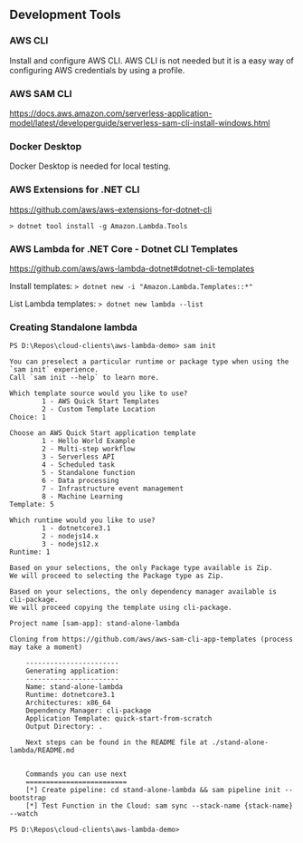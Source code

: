 ## Development Tools

### AWS CLI
Install and configure AWS CLI. AWS CLI is not needed but it is a easy way of configuring AWS credentials by using a profile.

### AWS SAM CLI
https://docs.aws.amazon.com/serverless-application-model/latest/developerguide/serverless-sam-cli-install-windows.html

### Docker Desktop
Docker Desktop is needed for local testing.

### AWS Extensions for .NET CLI
https://github.com/aws/aws-extensions-for-dotnet-cli

`> dotnet tool install -g Amazon.Lambda.Tools`

### AWS Lambda for .NET Core - Dotnet CLI Templates
https://github.com/aws/aws-lambda-dotnet#dotnet-cli-templates

Install templates:
`> dotnet new -i "Amazon.Lambda.Templates::*"`

List Lambda templates:
`> dotnet new lambda --list`

### Creating Standalone lambda
```
PS D:\Repos\cloud-clients\aws-lambda-demo> sam init

You can preselect a particular runtime or package type when using the `sam init` experience.
Call `sam init --help` to learn more.

Which template source would you like to use?
        1 - AWS Quick Start Templates
        2 - Custom Template Location
Choice: 1

Choose an AWS Quick Start application template
        1 - Hello World Example
        2 - Multi-step workflow
        3 - Serverless API
        4 - Scheduled task
        5 - Standalone function
        6 - Data processing
        7 - Infrastructure event management
        8 - Machine Learning
Template: 5

Which runtime would you like to use?
        1 - dotnetcore3.1
        2 - nodejs14.x
        3 - nodejs12.x
Runtime: 1

Based on your selections, the only Package type available is Zip.
We will proceed to selecting the Package type as Zip.

Based on your selections, the only dependency manager available is cli-package.
We will proceed copying the template using cli-package.

Project name [sam-app]: stand-alone-lambda

Cloning from https://github.com/aws/aws-sam-cli-app-templates (process may take a moment)

    ----------------------- 
    Generating application: 
    ----------------------- 
    Name: stand-alone-lambda
    Runtime: dotnetcore3.1
    Architectures: x86_64
    Dependency Manager: cli-package
    Application Template: quick-start-from-scratch
    Output Directory: .

    Next steps can be found in the README file at ./stand-alone-lambda/README.md


    Commands you can use next
    =========================
    [*] Create pipeline: cd stand-alone-lambda && sam pipeline init --bootstrap
    [*] Test Function in the Cloud: sam sync --stack-name {stack-name} --watch

PS D:\Repos\cloud-clients\aws-lambda-demo>
```